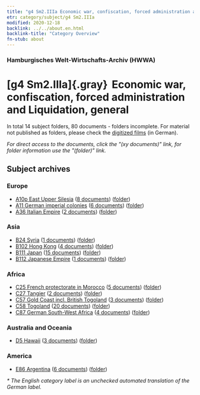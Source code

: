 ```yaml
---
title: "g4 Sm2.IIIa Economic war, confiscation, forced administration and Liquidation, general"
etr: category/subject/g4 Sm2.IIIa
modified: 2020-12-18
backlink: ../../about.en.html
backlink-title: "Category Overview"
fn-stub: about
---
```


### Hamburgisches Welt-Wirtschafts-Archiv (HWWA)
# [g4 Sm2.IIIa]{.gray}&#8201; Economic war, confiscation, forced administration and Liquidation, general&#160; 





In total 14 subject folders, 80 documents - folders incomplete.
For material not published as folders, please check the [digitized films](/film/h1_sh) (in German).

_For direct access to the documents, click the "(xy documents)" link, for folder information use the "(folder)" link._

## Subject archives



### Europe

- [A10p East Upper Silesia](../../../geo/about.en.html#A10p) (<a href="https://dfg-viewer.de/show/?tx_dlf[id]=https://pm20.zbw.eu/mets/sh/1409xx/140951/1444xx/144476/public.mets.en.xml" target="_blank">8 documents</a>) ([folder](http://purl.org/pressemappe20/folder/sh/140951,144476))
- [A11 German imperial colonies](../../../geo/about.en.html#A11) (<a href="https://dfg-viewer.de/show/?tx_dlf[id]=https://pm20.zbw.eu/mets/sh/1409xx/140960/1444xx/144476/public.mets.en.xml" target="_blank">6 documents</a>) ([folder](http://purl.org/pressemappe20/folder/sh/140960,144476))
- [A36 Italian Empire](../../../geo/about.en.html#A36) (<a href="https://dfg-viewer.de/show/?tx_dlf[id]=https://pm20.zbw.eu/mets/sh/1410xx/141012/1444xx/144476/public.mets.en.xml" target="_blank">2 documents</a>) ([folder](http://purl.org/pressemappe20/folder/sh/141012,144476))

### Asia

- [B24 Syria](../../../geo/about.en.html#B24) (<a href="https://dfg-viewer.de/show/?tx_dlf[id]=https://pm20.zbw.eu/mets/sh/1411xx/141114/1444xx/144476/public.mets.en.xml" target="_blank">1 documents</a>) ([folder](http://purl.org/pressemappe20/folder/sh/141114,144476))
- [B102 Hong Kong](../../../geo/about.en.html#B102) (<a href="https://dfg-viewer.de/show/?tx_dlf[id]=https://pm20.zbw.eu/mets/sh/1412xx/141268/1444xx/144476/public.mets.en.xml" target="_blank">4 documents</a>) ([folder](http://purl.org/pressemappe20/folder/sh/141268,144476))
- [B111 Japan](../../../geo/about.en.html#B111) (<a href="https://dfg-viewer.de/show/?tx_dlf[id]=https://pm20.zbw.eu/mets/sh/1412xx/141272/1444xx/144476/public.mets.en.xml" target="_blank">15 documents</a>) ([folder](http://purl.org/pressemappe20/folder/sh/141272,144476))
- [B112 Japanese Empire](../../../geo/about.en.html#B112) (<a href="https://dfg-viewer.de/show/?tx_dlf[id]=https://pm20.zbw.eu/mets/sh/1412xx/141273/1444xx/144476/public.mets.en.xml" target="_blank">1 documents</a>) ([folder](http://purl.org/pressemappe20/folder/sh/141273,144476))

### Africa

- [C25 French protectorate in Morocco](../../../geo/about.en.html#C25) (<a href="https://dfg-viewer.de/show/?tx_dlf[id]=https://pm20.zbw.eu/mets/sh/1413xx/141358/1444xx/144476/public.mets.en.xml" target="_blank">5 documents</a>) ([folder](http://purl.org/pressemappe20/folder/sh/141358,144476))
- [C27 Tangier](../../../geo/about.en.html#C27) (<a href="https://dfg-viewer.de/show/?tx_dlf[id]=https://pm20.zbw.eu/mets/sh/1413xx/141360/1444xx/144476/public.mets.en.xml" target="_blank">2 documents</a>) ([folder](http://purl.org/pressemappe20/folder/sh/141360,144476))
- [C57 Gold Coast incl. British Togoland](../../../geo/about.en.html#C57) (<a href="https://dfg-viewer.de/show/?tx_dlf[id]=https://pm20.zbw.eu/mets/sh/1414xx/141406/1444xx/144476/public.mets.en.xml" target="_blank">3 documents</a>) ([folder](http://purl.org/pressemappe20/folder/sh/141406,144476))
- [C58 Togoland](../../../geo/about.en.html#C58) (<a href="https://dfg-viewer.de/show/?tx_dlf[id]=https://pm20.zbw.eu/mets/sh/1414xx/141408/1444xx/144476/public.mets.en.xml" target="_blank">20 documents</a>) ([folder](http://purl.org/pressemappe20/folder/sh/141408,144476))
- [C87 German South-West Africa](../../../geo/about.en.html#C87) (<a href="https://dfg-viewer.de/show/?tx_dlf[id]=https://pm20.zbw.eu/mets/sh/1414xx/141450/1444xx/144476/public.mets.en.xml" target="_blank">4 documents</a>) ([folder](http://purl.org/pressemappe20/folder/sh/141450,144476))

### Australia and Oceania

- [D5 Hawaii](../../../geo/about.en.html#D5) (<a href="https://dfg-viewer.de/show/?tx_dlf[id]=https://pm20.zbw.eu/mets/sh/1415xx/141595/1444xx/144476/public.mets.en.xml" target="_blank">3 documents</a>) ([folder](http://purl.org/pressemappe20/folder/sh/141595,144476))

### America

- [E86 Argentina](../../../geo/about.en.html#E86) (<a href="https://dfg-viewer.de/show/?tx_dlf[id]=https://pm20.zbw.eu/mets/sh/1416xx/141692/1444xx/144476/public.mets.en.xml" target="_blank">6 documents</a>) ([folder](http://purl.org/pressemappe20/folder/sh/141692,144476))


_* The English category label is an unchecked automated translation of the German label._


